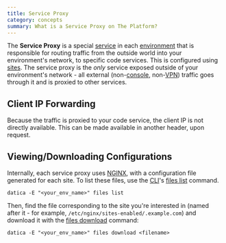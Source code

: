 ```yaml
---
title: Service Proxy
category: concepts
summary: What is a Service Proxy on The Platform?
---
```


The **Service Proxy** is a special [service](/compliant-cloud/articles/concepts/services) in each [environment](/compliant-cloud/articles/concepts/environments) that is responsible for routing traffic from the outside world into your environment's network, to specific code services. This is configured using [sites](/compliant-cloud/articles/concepts/sites). The service proxy is the _only_ service exposed outside of your environment's network - all external (non-[console](/compliant-cloud/articles/console), non-[VPN](/compliant-cloud/articles/vpn-stratum)) traffic goes through it and is proxied to other services.

## Client IP Forwarding

Because the traffic is proxied to your code service, the client IP is not directly available. This can be made available in another header, upon request.

## Viewing/Downloading Configurations

Internally, each service proxy uses [NGINX](https://www.nginx.com/), with a configuration file generated for each site. To list these files, use the [CLI](/compliant-cloud/articles/cli-stratum)'s [files list](/compliant-cloud/cli-reference#files-list) command.

```
datica -E "<your_env_name>" files list
```

Then, find the file corresponding to the site you're interested in (named after it - for example, `/etc/nginx/sites-enabled/.example.com`) and download it with the [files download](/compliant-cloud/cli-reference#files-download) command:

```
datica -E "<your_env_name>" files download <filename>
```
